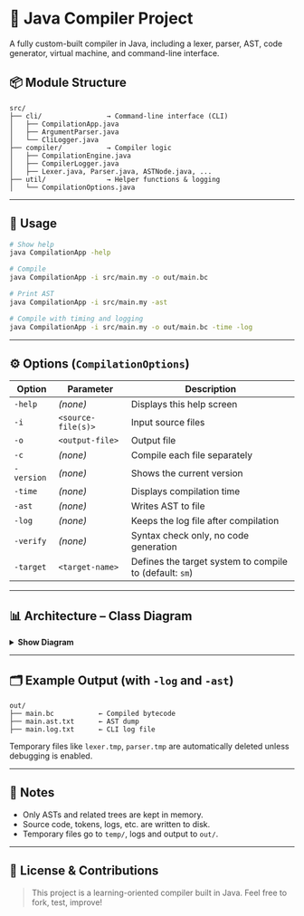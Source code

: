 # 🔧 Java Compiler Project

A fully custom-built compiler in Java, including a lexer, parser, AST, code generator, virtual machine, and command-line interface.

## 📦 Module Structure

```text
src/
├── cli/                → Command-line interface (CLI)
│   ├── CompilationApp.java
│   ├── ArgumentParser.java
│   └── CliLogger.java
├── compiler/           → Compiler logic
│   ├── CompilationEngine.java
│   ├── CompilerLogger.java
│   ├── Lexer.java, Parser.java, ASTNode.java, ...
├── util/               → Helper functions & logging
│   └── CompilationOptions.java
```

---

## 🧪 Usage

```bash
# Show help
java CompilationApp -help

# Compile
java CompilationApp -i src/main.my -o out/main.bc

# Print AST
java CompilationApp -i src/main.my -ast

# Compile with timing and logging
java CompilationApp -i src/main.my -o out/main.bc -time -log
```

---

## ⚙️ Options (`CompilationOptions`)

| Option      | Parameter           | Description                                              |
|-------------|---------------------|----------------------------------------------------------|
| `-help`     | *(none)*            | Displays this help screen                                |
| `-i`        | `<source-file(s)>`  | Input source files                                       |
| `-o`        | `<output-file>`     | Output file                                              |
| `-c`        | *(none)*            | Compile each file separately                             |
| `-version`  | *(none)*            | Shows the current version                                |
| `-time`     | *(none)*            | Displays compilation time                                |
| `-ast`      | *(none)*            | Writes AST to file                                       |
| `-log`      | *(none)*            | Keeps the log file after compilation                     |
| `-verify`   | *(none)*            | Syntax check only, no code generation                    |
| `-target`   | `<target-name>`     | Defines the target system to compile to (default: `sm`)  |

---

## 📊 Architecture – Class Diagram

<details>
<summary><strong>Show Diagram</strong></summary>

```mermaid
classDiagram
    class CompilationApp {
        +main(String[] args) void
        -handleHelpFlag() void
        -handleVersionFlag() void
        -shouldRunCompilation() boolean
        -printError(String message) void
    }

    class CompilationOptions {
        <<static>>
        +List~String~ inputFiles
        +String outputFile
        +boolean compileSeparately
        +boolean printAST
        +boolean dumpLogs
        +boolean printHelp
        +boolean printVersion
        +boolean printTime
        +boolean verifyOnly
        +String target
        +File logFile
    }

    class CompilationEngine {
        +run() void
        -prepareFiles() void
        -runCompilerPipeline() void
        -cleanupTemporaryFiles() void
    }

    class ArgumentParser {
        +parse(String[] args) void
        -expectOption(String[] args, int index) String
        -isValidFlag(String flag) boolean
    }

    class CliLogger {
        +log(String message) void
        +error(String message) void
        +flushAndClose() void
        -File logFile
        -BufferedWriter writer
    }

    class CompilerLogger {
        +log(String message) void
        +warn(String message) void
        +error(String message) void
        +flushAndClose() void
        -File logFile
        -BufferedWriter writer
    }

    CompilationApp --> ArgumentParser : uses
    ArgumentParser --> CompilationOptions : sets
    CompilationApp --> CompilationEngine : calls run()
    CompilationEngine --> CompilationOptions : reads
    CompilationApp --> CliLogger : uses
    CompilationEngine --> CompilerLogger : uses

    CliLogger --> CompilationOptions : uses logFile
    CompilerLogger --> CompilationOptions : uses logFile
```

</details>

---

## 🗂 Example Output (with `-log` and `-ast`)

```text
out/
├── main.bc           ← Compiled bytecode
├── main.ast.txt      ← AST dump
├── main.log.txt      ← CLI log file
```

Temporary files like `lexer.tmp`, `parser.tmp` are automatically deleted unless debugging is enabled.

---

## 🧠 Notes

- Only ASTs and related trees are kept in memory.
- Source code, tokens, logs, etc. are written to disk.
- Temporary files go to `temp/`, logs and output to `out/`.

---

## 📍 License & Contributions

> This project is a learning-oriented compiler built in Java. Feel free to fork, test, improve!